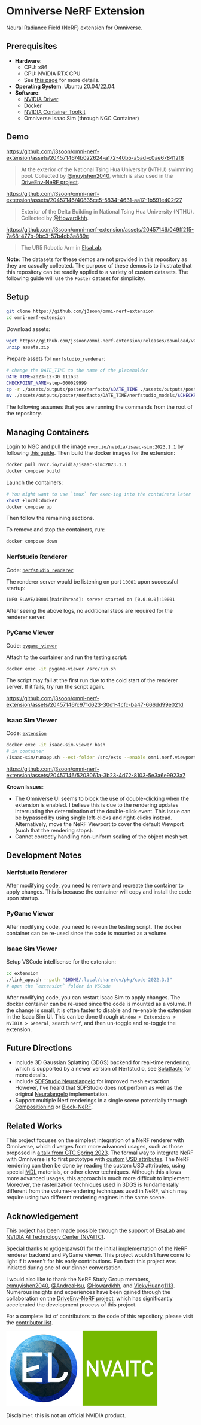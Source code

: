 # Omniverse NeRF Extension

Neural Radiance Field (NeRF) extension for Omniverse.

## Prerequisites

- **Hardware**:
  - CPU: x86
  - GPU: NVIDIA RTX GPU
  - See [this page](https://docs.omniverse.nvidia.com/isaacsim/latest/installation/requirements.html#system-requirements) for more details.
- **Operating System**: Ubuntu 20.04/22.04.
- **Software**:
  - [NVIDIA Driver](https://ubuntu.com/server/docs/nvidia-drivers-installation)
  - [Docker](https://docs.docker.com/engine/install/ubuntu/)
  - [NVIDIA Container Toolkit](https://docs.nvidia.com/datacenter/cloud-native/container-toolkit/latest/install-guide.html)
  - Omniverse Isaac Sim (through NGC Container)

## Demo

https://github.com/j3soon/omni-nerf-extension/assets/20457146/4b022624-a172-40b5-a5ad-c0ae678412f8

> At the exterior of the National Tsing Hua University (NTHU) swimming pool. Collected by [@muyishen2040](https://github.com/muyishen2040), which is also used in the [DriveEnv-NeRF project](https://github.com/muyishen2040/DriveEnvNeRF).

https://github.com/j3soon/omni-nerf-extension/assets/20457146/40835ce5-5834-4631-aa17-1b591e402f27

> Exterior of the Delta Building in National Tsing Hua University (NTHU). Collected by [@Howardkhh](https://github.com/Howardkhh).

https://github.com/j3soon/omni-nerf-extension/assets/20457146/049ff215-7a68-477b-9bc3-57b4cb3a889e

> The UR5 Robotic Arm in [ElsaLab](https://github.com/elsa-lab).

**Note**: The datasets for these demos are not provided in this repository as they are casually collected. The purpose of these demos is to illustrate that this repository can be readily applied to a variety of custom datasets. The following guide will use the `Poster` dataset for simplicity.

## Setup

```sh
git clone https://github.com/j3soon/omni-nerf-extension
cd omni-nerf-extension
```

Download assets:

```sh
wget https://github.com/j3soon/omni-nerf-extension/releases/download/v0.0.1/assets.zip
unzip assets.zip
```

Prepare assets for `nerfstudio_renderer`:

```sh
# change the DATE_TIME to the name of the placeholder
DATE_TIME=2023-12-30_111633
CHECKPOINT_NAME=step-000029999
cp -r ./assets/outputs/poster/nerfacto/$DATE_TIME ./assets/outputs/poster/nerfacto/DATE_TIME
mv ./assets/outputs/poster/nerfacto/DATE_TIME/nerfstudio_models/$CHECKPOINT_NAME.ckpt ./assets/outputs/poster/nerfacto/DATE_TIME/nerfstudio_models/CHECKPOINT_NAME.ckpt
```

The following assumes that you are running the commands from the root of the repository.

## Managing Containers

Login to NGC and pull the image `nvcr.io/nvidia/isaac-sim:2023.1.1` by following [this guide](https://docs.omniverse.nvidia.com/isaacsim/latest/installation/install_container.html). Then build the docker images for the extension:

```sh
docker pull nvcr.io/nvidia/isaac-sim:2023.1.1
docker compose build
```

Launch the containers:

```sh
# You might want to use `tmux` for exec-ing into the containers later
xhost +local:docker
docker compose up
```

Then follow the remaining sections.

To remove and stop the containers, run:

```sh
docker compose down
```

### Nerfstudio Renderer

Code: [`nerfstudio_renderer`](./nerfstudio_renderer)

The renderer server would be listening on port `10001` upon successful startup:

```
INFO SLAVE/10001[MainThread]: server started on [0.0.0.0]:10001
```

After seeing the above logs, no additional steps are required for the renderer server.

### PyGame Viewer

Code: [`pygame_viewer`](./pygame_viewer)

Attach to the container and run the testing script:

```sh
docker exec -it pygame-viewer /src/run.sh
```

The script may fail at the first run due to the cold start of the renderer server. If it fails, try run the script again.

https://github.com/j3soon/omni-nerf-extension/assets/20457146/c971d623-30d1-4cfc-ba47-666dd99e021d

### Isaac Sim Viewer

Code: [`extension`](./extension)

```sh
docker exec -it isaac-sim-viewer bash
# in container
/isaac-sim/runapp.sh --ext-folder /src/exts --enable omni.nerf.viewport
```

https://github.com/j3soon/omni-nerf-extension/assets/20457146/5203061a-3b23-4d72-8103-5e3a6e9923a7

**Known Issues**:
- The Omniverse UI seems to block the use of double-clicking when the extension is enabled. I believe this is due to the rendering updates interrupting the determination of the double-click event. This issue can be bypassed by using single left-clicks and right-clicks instead. Alternatively, move the NeRF Viewport to cover the default Viewport (such that the rendering stops).
- Cannot correctly handling non-uniform scaling of the object mesh yet.

## Development Notes

### Nerfstudio Renderer

After modifying code, you need to remove and recreate the container to apply changes. This is because the container will copy and install the code upon startup.

### PyGame Viewer

After modifying code, you need to re-run the testing script. The docker container can be re-used since the code is mounted as a volume.

### Isaac Sim Viewer

Setup VSCode intellisense for the extension:

```sh
cd extension
./link_app.sh --path "$HOME/.local/share/ov/pkg/code-2022.3.3"
# open the `extension` folder in VSCode
```

After modifying code, you can restart Isaac Sim to apply changes. The docker container can be re-used since the code is mounted as a volume. If the change is small, it is often faster to disable and re-enable the extension in the Isaac Sim UI. This can be done through `Window > Extensions > NVIDIA > General`, search `nerf`, and then un-toggle and re-toggle the extension.

## Future Directions

- Include 3D Gaussian Splatting (3DGS) backend for real-time rendering, which is supported by a newer version of Nerfstudio, see [Splatfacto](https://docs.nerf.studio/nerfology/methods/splat.html) for more details.
- Include [SDFStudio Neuralangelo](https://github.com/autonomousvision/sdfstudio?tab=readme-ov-file#updates) for improved mesh extraction. However, I've heard that SDFStudio does not perform as well as the original [Neuralangelo](https://research.nvidia.com/labs/dir/neuralangelo/) implementation.
- Support multiple Nerf renderings in a single scene potentially through [Compositioning](https://docs.nerf.studio/extensions/blender_addon.html#compositing-nerf-objects-in-nerf-environments) or [Block-NeRF](https://waymo.com/intl/zh-tw/research/block-nerf/).

## Related Works

This project focuses on the simplest integration of a NeRF renderer with Omniverse, which diverges from more advanced usages, such as those proposed in [a talk from GTC Spring 2023](https://www.nvidia.com/en-us/on-demand/session/gtcspring23-s52163/). The formal way to integrate NeRF with Omniverse is to first prototype with [custom](https://learnusd.github.io/chapter4/primspecs_and_attributes.html) [USD attributes](https://docs.omniverse.nvidia.com/dev-guide/latest/programmer_ref/usd/properties/create-attribute.html). The NeRF rendering can then be done by reading the custom USD attributes, using special [MDL](https://developer.nvidia.com/rendering-technologies/mdl-sdk) materials, or other clever techniques. Although this allows more advanced usages, this approach is much more difficult to implement. Moreover, the rasterization techniques used in 3DGS is fundamentally different from the volume-rendering techniques used in NeRF, which may require using two different rendering engines in the same scene.

## Acknowledgement

This project has been made possible through the support of [ElsaLab][elsalab] and [NVIDIA AI Technology Center (NVAITC)][nvaitc].

Special thanks to [@tigerpaws01](https://github.com/tigerpaws01) for the initial implementation of the NeRF renderer backend and PyGame viewer. This project wouldn't have come to light if it weren't for his early contributions. Fun fact: this project was initiated during one of our dinner conversation.

I would also like to thank the NeRF Study Group members, [@muyishen2040](https://github.com/muyishen2040), [@AndreaHsu](https://github.com/AndreaHsu), [@Howardkhh](https://github.com/Howardkhh), and [VickyHuang1113](https://github.com/VickyHuang1113). Numerous insights and experiences have been gained through the collaboration on the [DriveEnv-NeRF project](https://github.com/muyishen2040/DriveEnvNeRF), which has significantly accelerated the development process of this project.

For a complete list of contributors to the code of this repository, please visit the [contributor list](https://github.com/j3soon/OmniIsaacGymEnvs-UR10Reacher/graphs/contributors).

[![](docs/media/logos/elsalab.png)][elsalab]
[![](docs/media/logos/nvaitc.png)][nvaitc]

[elsalab]: https://github.com/elsa-lab
[nvaitc]: https://github.com/NVAITC

Disclaimer: this is not an official NVIDIA product.

